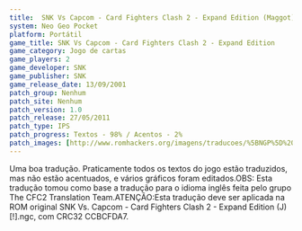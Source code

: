 ```yaml
---
title:  SNK Vs Capcom - Card Fighters Clash 2 - Expand Edition (Maggot)
system: Neo Geo Pocket
platform: Portátil
game_title: SNK Vs Capcom - Card Fighters Clash 2 - Expand Edition
game_category: Jogo de cartas
game_players: 2
game_developer: SNK
game_publisher: SNK
game_release_date: 13/09/2001
patch_group: Nenhum
patch_site: Nenhum
patch_version: 1.0
patch_release: 27/05/2011
patch_type: IPS
patch_progress: Textos - 98% / Acentos - 2%
patch_images: [http://www.romhackers.org/imagens/traducoes/%5BNGP%5D%20SNK%20Vs.%20Capcom%20-%20Card%20Fighters%20Clash%202%20-%20Expand%20Edition%20-%20Maggot%20-%201.png,http://www.romhackers.org/imagens/traducoes/%5BNGP%5D%20SNK%20Vs.%20Capcom%20-%20Card%20Fighters%20Clash%202%20-%20Expand%20Edition%20-%20Maggot%20-%202.png,http://www.romhackers.org/imagens/traducoes/%5BNGP%5D%20SNK%20Vs.%20Capcom%20-%20Card%20Fighters%20Clash%202%20-%20Expand%20Edition%20-%20Maggot%20-%203.png]
---
```

Uma boa tradução. Praticamente todos os textos do jogo estão traduzidos, mas não estão acentuados, e vários gráficos foram editados.OBS: Esta tradução tomou como base a tradução para o idioma inglês feita pelo grupo The CFC2 Translation Team.ATENÇÃO:Esta tradução deve ser aplicada na ROM original SNK Vs. Capcom - Card Fighters Clash 2 - Expand Edition (J) [!].ngc, com CRC32 CCBCFDA7.
